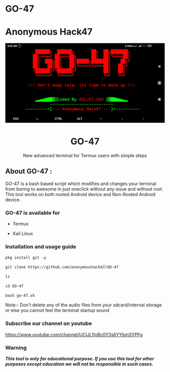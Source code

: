 # GO-47
# Anonymous Hack47
![](Screenshot_2020-02-18-08-55-40-400_com.termux.jpg)

<h1 align="center">GO-47</h1>
<p align="center">
      New advanced terminal for Termux users with simple steps
     
     
      

## About GO-47 :

GO-47 is a bash based script which modifies and changes your terminal from boring to awesome in just oneclick without any issue and without root. This tool works on both rooted Android device and Non-Rooted Android device.
[](https://github.com/anonymoushack47/GO-47/blob/master/Screenshot_2020-02-18-08-55-40-400_com.termux.jpg)

### GO-47 is available for

* Termux

* Kali Linux

### Installation and usage guide
```
pkg install git -y
```
```
git clone https://github.com/anonymoushack47/GO-47
```
```
ls
```
```
cd GO-47
```
```
bash go-47.sh
```

Note:- Don't delete any of the audio files from your sdcard/internal storage or else you cannot feel the terminal startup sound

### Subscribe our channel on youtube
https://www.youtube.com/channel/UClJL1InBc0Y3s6YYbmSYPFg
     
### Warning

***This tool is only for educational purpose. If you use this tool for other purposes except education we will not be responsible in such cases.***
